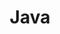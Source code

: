 ---
title: "Java" # 카테고리 이름
layout: category
permalink: /categories/java/ # url
author_profile: true
taxonomy: Java
sidebar:
    nav: "categories"
---